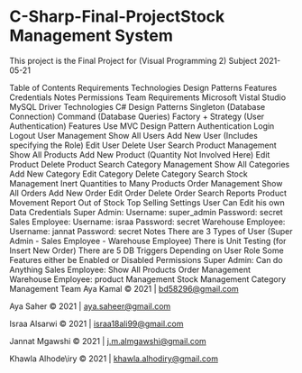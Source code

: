 # C-Sharp-Final-ProjectStock Management System
This project is the Final Project for (Visual Programming 2) Subject 2021-05-21

Table of Contents
Requirements
Technologies
Design Patterns
Features
Credentials
Notes
Permissions
Team
Requirements
Microsoft Vistal Studio
MySQL Driver
Technologies
C#
Design Patterns
Singleton (Database Connection)
Command (Database Queries)
Factory + Strategy (User Authentication)
Features
Use MVC Design Pattern
Authentication
Login
Logout
User Management
Show All Users
Add New User (Includes specifying the Role)
Edit User
Delete User
Search
Product Management
Show All Products
Add New Product (Quantity Not Involved Here)
Edit Product
Delete Product
Search
Category Management
Show All Categories
Add New Category
Edit Category
Delete Category
Search
Stock Management
Inert Quantities to Many Products
Order Management
Show All Orders
Add New Order
Edit Order
Delete Order
Search
Reports
Product Movement Report
Out of Stock
Top Selling
Settings
User Can Edit his own Data
Credentials
Super Admin:
Username: super_admin
Password: secret
Sales Employee:
Username: israa
Password: secret
Warehouse Employee:
Username: jannat
Password: secret
Notes
There are 3 Types of User (Super Admin - Sales Employee - Warehouse Employee)
There is Unit Testing (for Insert New Order)
There are 5 DB Triggers
Depending on User Role Some Features either be Enabled or Disabled
Permissions
Super Admin:
Can do Anything
Sales Employee:
Show All Products
Order Management
Warehouse Employee:
product Management
Stock Management
Category Management
Team
Aya Kamal © 2021 | bd58296@gmail.com

Aya Saher © 2021 | aya.saheer@gmail.com

Israa Alsarwi © 2021 | israa18ali99@gmail.com

Jannat Mgawshi © 2021 | j.m.almgawshi@gmail.com

Khawla Alhode\iry © 2021 | khawla.alhodiry@gmail.com
